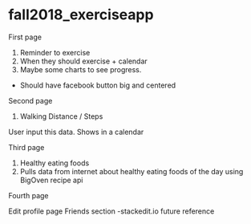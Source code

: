 # fall2018_exerciseapp  
First page

 1. Reminder to exercise
 2. When they should exercise + calendar
 3. Maybe some charts to see progress.
* Should have facebook button big and centered

Second page

 1. Walking Distance / Steps

User input this data. Shows in a calendar

Third page

 1. Healthy eating foods
 2. Pulls data from internet about healthy eating foods of the day
using BigOven recipe api

Fourth page

Edit profile page
Friends section
-stackedit.io future reference
